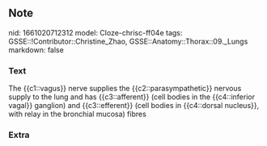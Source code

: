 ## Note
nid: 1661020712312
model: Cloze-chrisc-ff04e
tags: GSSE::!Contributor::Christine_Zhao, GSSE::Anatomy::Thorax::09._Lungs
markdown: false

### Text
<div>
  <div>
    <div>
      <div>
        The {{c1::vagus}} nerve supplies the
        {{c2::parasympathetic}} nervous supply to the lung and has
        {{c3::afferent}} (cell bodies in the {{c4::inferior vagal}}
        ganglion) and {{c3::efferent}} (cell bodies in {{c4::dorsal
        nucleus}}, with relay in the bronchial mucosa) fibres
      </div>
    </div>
  </div>
</div>

### Extra

